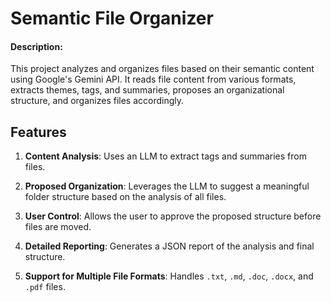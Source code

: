 # Semantic File Organizer

#### Description:

This project analyzes and organizes files based on their semantic content using Google's Gemini API. It reads file content from various formats, extracts themes, tags, and summaries, proposes an organizational structure, and organizes files accordingly.

## Features

1. **Content Analysis**: Uses an LLM to extract tags and summaries from files.

2. **Proposed Organization**: Leverages the LLM to suggest a meaningful folder structure based on the analysis of all files.

3. **User Control**: Allows the user to approve the proposed structure before files are moved.

4. **Detailed Reporting**: Generates a JSON report of the analysis and final structure.

5. **Support for Multiple File Formats**: Handles `.txt`, `.md`, `.doc`, `.docx`, and `.pdf` files.
